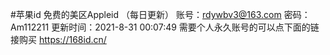 #苹果id
免费的美区Appleid
（每日更新）
账号：rdywbv3@163.com
密码：Am112211 更新时间：2021-8-31 00:07:49
需要个人永久账号的可以点下面的链接购买
https://168id.cn/

